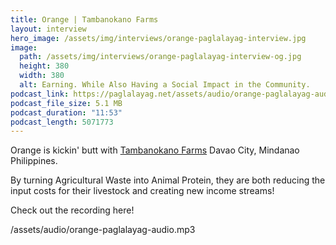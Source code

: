 ```yaml
---
title: Orange | Tambanokano Farms
layout: interview
hero_image: /assets/img/interviews/orange-paglalayag-interview.jpg
image: 
  path: /assets/img/interviews/orange-paglalayag-interview-og.jpg
  height: 380
  width: 380
  alt: Earning. While Also Having a Social Impact in the Community.
podcast_link: https://paglalayag.net/assets/audio/orange-paglalayag-audio.mp3
podcast_file_size: 5.1 MB
podcast_duration: "11:53"
podcast_length: 5071773
---
```


Orange is kickin' butt with [Tambanokano Farms](https://www.facebook.com/profile.php?id=61553855591828) Davao City, Mindanao Philippines.  

By turning Agricultural Waste into Animal Protein, they are both reducing the input costs for their livestock and creating new income streams!

Check out the recording here!

/assets/audio/orange-paglalayag-audio.mp3
